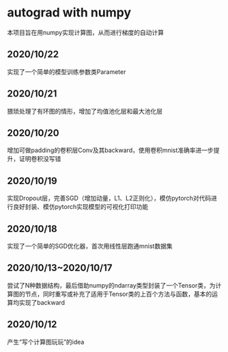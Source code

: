 # autograd with numpy
本项目旨在用numpy实现计算图，从而进行梯度的自动计算

## 2020/10/22
实现了一个简单的模型训练参数类Parameter

## 2020/10/21
猥琐处理了有环图的情形，增加了均值池化层和最大池化层

## 2020/10/20
增加可做padding的卷积层Conv及其backward，使用卷积mnist准确率进一步提升，证明卷积没写错

## 2020/10/19
实现Dropout层，完善SGD（增加动量，L1、L2正则化），模仿pytorch对代码进行良好封装、模仿pytorch实现模型的可视化打印功能

## 2020/10/18
实现了一个简单的SGD优化器，首次用线性层跑通mnist数据集

## 2020/10/13~2020/10/17
尝试了N种数据结构，最后借助numpy的ndarray类型封装了一个Tensor类，为计算图的节点，同时重写或补充了适用于Tensor类的上百个方法与函数，基本的运算均实现了backward

## 2020/10/12
产生“写个计算图玩玩”的idea
